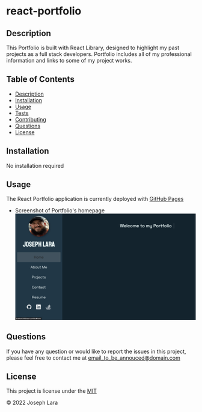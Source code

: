 # react-portfolio

## Description

This Portfolio is built with React Library, designed to highlight my past projects as a full stack developers. Portfolio includes all of my professional information and links to some of my project works.

## Table of Contents

- [Description](#Description)
- [Installation](#Installation)
- [Usage](#Usage)
- [Tests](#tests)
- [Contributing](#Contributing)
- [Questions](#Questions)
- [License](#License)

## Installation

No installation required

## Usage

The React Portfolio application is currently deployed with [GitHub Pages](https://jlara65.github.io/react-portfolio/)

- Screenshot of Portfolio's homepage
  ![Screenshot](./images/Portfolio_screenshot.png)

## Questions

If you have any question or would like to report the issues in this project, please feel free to contact me at email_to_be_annouced@domain.com

## License

This project is license under the [MIT](./LICENSE)

&copy; 2022 Joseph Lara
